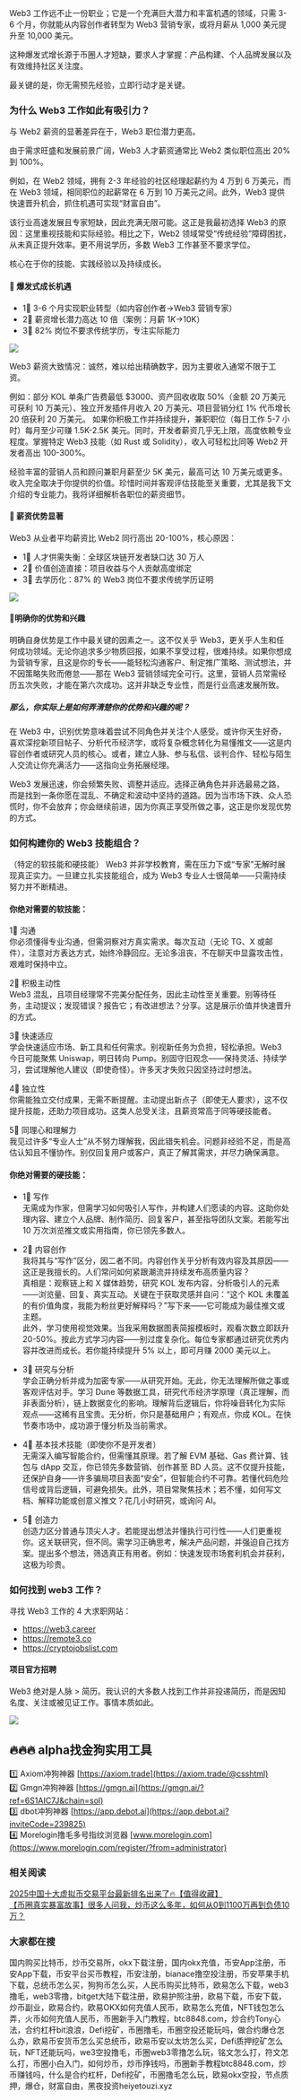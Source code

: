 Web3 工作远不止一份职业；它是一个充满巨大潜力和丰富机遇的领域，只需 3-6 个月，你就能从内容创作者转型为 Web3 营销专家，或将月薪从 1,000 美元提升至 10,000 美元。

这种爆发式增长源于币圈人才短缺，要求人才掌握：产品构建、个人品牌发展以及有效维持社区关注度。

最关键的是，你无需预先经验，立即行动才是关键。

### 为什么 Web3 工作如此有吸引力？

与 Web2 薪资的显著差异在于，Web3 职位潜力更高。

由于需求旺盛和发展前景广阔，Web3 人才薪资通常比 Web2 类似职位高出 20% 到 100%。

例如，在 Web2 领域，拥有 2-3 年经验的社区经理起薪约为 4 万到 6 万美元，而在 Web3 领域，相同职位的起薪常在 6 万到 10 万美元之间。此外，Web3 提供快速晋升机会，抓住机遇可实现“财富自由”。

该行业高速发展且专家短缺，因此充满无限可能。这正是我最初选择 Web3 的原因：这里重视技能和实际经验。相比之下，Web2 领域常受“传统经验”障碍困扰，从未真正提升效率。更不用说学历，多数 Web3 工作甚至不要求学位。

核心在于你的技能、实践经验以及持续成长。

#### 💎 爆发式成长机遇

- 1⃣ 3-6 个月实现职业转型（如内容创作者→Web3 营销专家）
- 2⃣ 薪资增长潜力高达 10 倍（案例：月薪 $1K→$10K）
- 3⃣ 82% 岗位不要求传统学历，专注实际能力

[![](https://307e939.webp.li/20250418163453838.png)](https://btc8848.com/top-10-exchanges)

Web3 薪资大致情况：诚然，难以给出精确数字，因为主要收入通常不限于工资。

例如：部分 KOL 单条广告费最低 $3000、资产回收收取 50%（金额 20 万美元可获利 10 万美元）、独立开发插件月收入 20 万美元、项目营销分红 1% 代币增长 20 倍获利 20 万美元。
如果你积极工作并持续提升，兼职职位（每日工作 5-7 小时）每月至少可赚 1.5K-2.5K 美元。同时，开发者薪资几乎无上限，高度依赖专业程度。掌握特定 Web3 技能（如 Rust 或 Solidity），收入可轻松比同等 Web2 开发者高出 100-300%。

经验丰富的营销人员和顾问兼职月薪至少 5K 美元，最高可达 10 万美元或更多。收入完全取决于你提供的价值。珍惜时间并客观评估技能至关重要，尤其是我下文介绍的专业能力。我将详细解析各职位的薪资细节。

#### 💎 薪资优势显著

Web3 从业者平均薪资比 Web2 同行高出 20-100%，核心原因：

- 1⃣ 人才供需失衡：全球区块链开发者缺口达 30 万人
- 2⃣ 价值创造直接：项目收益与个人贡献高度绑定
- 3⃣ 去学历化：87% 的 Web3 岗位不要求传统学历证明

[![](https://307e939.webp.li/20250418163544397.png)](https://btc8848.com/top-10-exchanges)

#### 💎明确你的优势和兴趣

明确自身优势是工作中最关键的因素之一。这不仅关乎 Web3，更关乎人生和任何成功领域。无论你追求多少物质回报，如果不享受过程，很难持续。如果你想成为营销专家，且这是你的专长——能轻松沟通客户、制定推广策略、测试想法，并不因策略失败而倦怠——那在 Web3 营销领域完全可行。这里，营销人员常需经历五次失败，才能在第六次成功。这并非缺乏专业性，而是行业高速发展所致。

##### 那么，你实际上是如何弄清楚你的优势和兴趣的呢？

在 Web3 中，识别优势意味着尝试不同角色并关注个人感受。或许你天生好奇，喜欢深挖新项目帖子、分析代币经济学，或将复杂概念转化为易懂推文——这是内容创作者或研究人员的核心。或者，建立人脉、参与私信、谈判合作、轻松与陌生人交流让你充满活力——这指向业务拓展经理。

Web3 发展迅速，你会频繁失败、调整并适应。选择正确角色并非选最易之路，而是找到一条你愿在混乱、不确定和波动中坚持的道路。因为当市场下跌、众人恐慌时，你不会放弃；你会继续前进，因为你真正享受所做之事，这正是你发现优势的方式。

### 如何构建你的 Web3 技能组合？

（特定的软技能和硬技能）
Web3 并非学校教育，需在压力下或“专家”无解时展现真正实力。一旦建立扎实技能组合，成为 Web3 专业人士很简单——只需持续努力并不断精进。

#### 你绝对需要的软技能：

1⃣ 沟通  
你必须懂得专业沟通，但需洞察对方真实需求。每次互动（无论 TG、X 或邮件），注意对方表达方式，始终冷静回应。无论多沮丧，不在聊天中显露攻击性，艰难时保持中立。

2⃣ 积极主动性  
Web3 混乱，且项目经理常不完美分配任务，因此主动性至关重要。别等待任务，主动提议；发现错误？报告它；有改进想法？分享。这是展示价值并快速晋升的方式。

3⃣ 快速适应  
学会快速适应市场、新工具和任何需求。别视新任务为负担，轻松承担。Web3 今日可能聚焦 Uniswap，明日转向 Pump。别固守旧观念——保持灵活、持续学习，尝试理解他人建议（即使奇怪）。许多天才失败只因坚持过时想法。

4⃣ 独立性  
你需能独立交付成果，无需不断提醒。主动提出新点子（即使无人要求），这不仅提升技能，还助力项目成功。这类人总受关注，且薪资常高于同等硬技能者。

5⃣ 同理心和理解力  
我见过许多“专业人士”从不努力理解我，因此错失机会。问题非经验不足，而是高估认知且不懂协作。别仅回复用户或客户，真正了解其需求，并尽力确保满意。

#### 你绝对需要的硬技能：

- 1⃣ 写作  
无需成为作家，但需学习如何吸引人写作，并构建人们愿读的内容。这助你处理内容、建立个人品牌、制作简历、回复客户，甚至指导团队文案。若能写出 10 万次浏览推文或实用指南，你已领先多数人。

- 2⃣ 内容创作  
我将其与“写作”区分，因二者不同。内容创作关乎分析有效内容及其原因——这正是我擅长的。人们常问如何紧跟潮流并持续发布高质量内容？  
真相是：观察链上和 X 媒体趋势，研究 KOL 发布内容，分析吸引人的元素——浏览量、回复、真实互动。关键在于获取灵感并自问：“这个 KOL 未覆盖的有价值角度，我能为粉丝更好解释吗？”写下来——它可能成为最佳推文或主题。  
此外，学习使用视觉效果。当我采用数据图表简报模板时，观看次数立即跃升 20-50%。按此方式学习内容——别过度复杂化。每位专家都通过研究优秀内容并改进而成长。若你能持续提升 5% 以上，即可月赚 2000 美元以上。

- 3⃣ 研究与分析  
学会正确分析并成为加密专家——从研究开始。无此，你无法理解所做之事或客观评估对手。学习 Dune 等数据工具，研究代币经济学原理（真正理解，而非表面分析），链上数据变化的影响。理解背后逻辑后，你将噪音转化为实际观点——这稀有且宝贵。无分析，你只是基础用户；有观点，你成 KOL。在快节奏市场中，成功源于懂分析及当前需求。

- 4⃣ 基本技术技能（即使你不是开发者）  
无需深入编写智能合约，但需懂其原理。若了解 EVM 基础、Gas 费计算、钱包与 dApp 交互，你已领先多数营销、创作甚至 BD 人员。这不仅提升技能，还保护自身——许多骗局项目表面“安全”，但智能合约不可靠。若懂代码危险信号或背后逻辑，可避免损失。此外，项目常聚焦技术；若不懂，如何写文档、解释功能或创意义推文？花几小时研究，或询问 AI。

- 5⃣ 创造力  
创造力区分普通与顶尖人才。若能提出想法并懂执行可行性——人们更重视你。这关联研究，但不同。需学习正确思考，解决产品问题，并强迫自己找方案。提出多个想法，筛选真正有用者。例如：快速发现市场套利机会并获利，这极为珍贵。

### 如何找到 web3 工作？

寻找 Web3 工作的 4 大求职网站：

- https://web3.career
- https://remote3.co
- https://cryptojobslist.com

#### 项目官方招聘

Web3 绝对是人脉 > 简历。我认识的大多数人找到工作并非投递简历，而是因知名度、关注或被见证工作。事情本质如此。

[![](https://307e939.webp.li/20250418163939850.png)](https://btc8848.com/top-10-exchanges)

## 🔥🔥🔥 alpha找金狗实用工具
1️⃣ Axiom冲狗神器 [https://axiom.trade](https://axiom.trade/@csshtml)  
2️⃣ Gmgn冲狗神器 [https://gmgn.ai](https://gmgn.ai/?ref=6S1AIC7J&chain=sol)  
3️⃣ dbot冲狗神器 [https://app.debot.ai](https://app.debot.ai?inviteCode=239825)  
4️⃣ Morelogin撸毛多号指纹浏览器 [www.morelogin.com](https://www.morelogin.com/register/?from=administrator)  

### 相关阅读
[2025中国十大虚拟币交易平台最新排名出来了🔥【值得收藏】](https://btc8848.com/top-10-exchanges/)  
[【币圈真实暴富故事】很多人问我，炒币这么多年，如何从0到1100万再到负债10万？](https://heiyetouzi.xyz/biquanstory001/)  

### 大家都在搜
国内购买比特币，炒币交易所，okx下载注册，国内okx充值，币安App注册，币安App下载，币安平台买币教程，币安注册，bianace撸空投注册，币安苹果手机下载，总统币怎么买，狗狗币怎么买，人民币购买比特币，欧易怎么下载，web3撸毛，web3零撸，bitget大陆下载注册，欧易护照注册，欧易下载，币安下载，炒币副业，欧易合约，欧易OKX如何充值人民币，欧易怎么充值，NFT钱包怎么弄，火币如何充值人民币，币圈新手入门教程，btc8848.com，炒合约Tony心法，合约杠杆bit浪浪，Defi挖矿，币圈撸毛，币圈空投还能玩吗，做合约爆仓怎么办，欧易币安货币怎么买总统币，欧易币安以太坊怎么买，Defi质押挖矿怎么玩，NFT还能玩吗，we3空投撸毛，币圈web3零撸怎么玩，铭文怎么打，符文怎么打，币圈小白入门，如何炒币，炒币挣钱吗，币圈新手教程btc8848.com，炒币赚钱吗，什么是合约杠杆，Defi挖矿，币圈撸毛怎么玩，欧易okx空投，节点质押，爆仓，财富自由，黑夜投资heiyetouzi.xyz